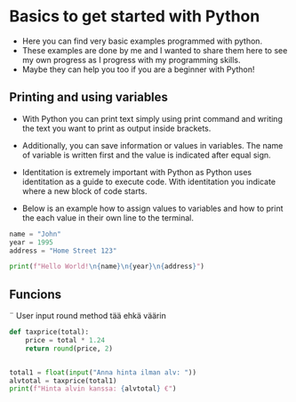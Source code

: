 # Basics to get started with Python

- Here you can find very basic examples programmed with python.
- These examples are done by me and I wanted to share them here to see my own 
progress as I progress with my programming skills.
- Maybe they can help you too if you are a beginner with Python!

## Printing and using variables

- With Python you can print text simply using print command and writing
the text you want to print as output inside brackets. 

- Additionally, you can save information or values in variables. The name of 
variable is written first and the value is indicated after equal sign.

- Identitation is extremely important with Python as Python uses identitation
as a guide to execute code. With identitation you indicate where a new block
of code starts.

- Below is an example how to assign values to variables and how to print
the each value in their own line to the terminal. 

```python
name = "John"
year = 1995
address = "Home Street 123"

print(f"Hello World!\n{name}\n{year}\n{address}")
```


## Funcions
¨
User input
round method
tää ehkä väärin

```python
def taxprice(total):
    price = total * 1.24
    return round(price, 2)


total1 = float(input("Anna hinta ilman alv: "))
alvtotal = taxprice(total1)
print(f"Hinta alvin kanssa: {alvtotal} €")
```
